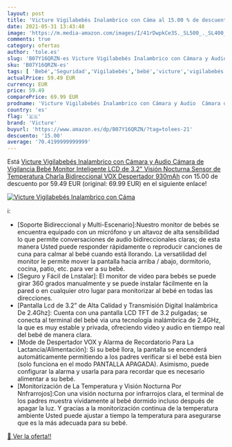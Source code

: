 ```yaml
---
layout: post
title: 'Victure Vigilabebés Inalambrico con Cáma al 15.00 % de descuento'
date: 2021-05-31 13:43:48
image: 'https://m.media-amazon.com/images/I/41rDwpkCe3S._SL500_._SL400_.jpg'
comments: true
category: ofertas
author: 'tole.es'
slug: 'B07Y16QRZN-es Victure Vigilabebés Inalambrico con Cámara y Audio Cámara...'
sku: 'B07Y16QRZN-es'
tags: [ 'Bebé','Seguridad','Vigilabebés','bebé','victure','vigilabebés', ]
actualPrice: 59.49 EUR
currency: EUR
price: 59.49
comparePrice: 69.99 EUR
prodname: 'Victure Vigilabebés Inalambrico con Cámara y Audio  Cámara de Vigilancia  Bebé Monitor Inteligente LCD de 3.2" Visión Nocturna Sensor de Temperatura  Charla Bidireccional  VOX  Despertador  930mAh'
country: 'es'
flag: '🇪🇸'
brand: 'Victure'
buyurl: 'https://www.amazon.es/dp/B07Y16QRZN/?tag=tolees-21'
descuento: '15.00'
average: '70.4199999999999'
---
```


Está [Victure Vigilabebés Inalambrico con Cámara y Audio  Cámara de Vigilancia  Bebé Monitor Inteligente LCD de 3.2" Visión Nocturna Sensor de Temperatura  Charla Bidireccional  VOX  Despertador  930mAh](https://www.amazon.es/dp/B07Y16QRZN/?tag=tolees-21) con 15.00 de descuento por 59.49 EUR (original: 69.99 EUR) en el siguiente enlace!

[![Victure Vigilabebés Inalambrico con Cáma](https://m.media-amazon.com/images/I/41rDwpkCe3S._SL500_._SL400_.jpg)](https://www.amazon.es/dp/B07Y16QRZN/?tag=tolees-21)

ℹ️:

- [Soporte Bidireccional y Multi-Escenario]:Nuestro monitor de bebés se encuentra equipado con un micrófono y un altavoz de alta sensibilidad lo que permite conversaciones de audio bidireccionales claras; de esta manera Usted puede responder rápidamente o reproducir canciones de cuna para calmar al bebé cuando está llorando. La versatilidad del monitor le permite mover la pantalla hacia arriba / abajo, dormitorio, cocina, patio, etc. para ver a su bebé.
- [Seguro y Fácil de Lnstalar]: El monitor de video para bebés se puede girar 360 grados manualmente y se puede instalar fácilmente en la pared o en cualquier otro lugar para monitorizar al bebé en todas las direcciones.
- [Pantalla Lcd de 3.2" de Alta Calidad y Transmisión Digital Inalámbrica De 2.4Ghz]: Cuenta con una pantalla LCD TFT de 3.2 pulgadas; se conecta al terminal del bebé via una tecnología inalámbrica de 2.4GHz, la que es muy estable y privada, ofreciendo video y audio en tiempo real del bebé de manera clara.
- [Mode de Despertador VOX y Alarma de Recordatorio Para La Lactancia/Alimentación]: Si su bebé llora, la pantalla se encenderá automáticamente permitiendo a los padres verificar si el bebé está bien (solo funciona en el modo PANTALLA APAGADA). Asimismo, puede configurar la alarma y usarla para para recordar que es necesario alimentar a su bebé.
- [Monitorización de La Temperatura y Visión Nocturna Por Nnfrarrojos]:Con una visión nocturna por infrarrojos clara, el terminal de los padres muestra vívidamente al bebé dormido incluso después de apagar la luz. Y gracias a la monitorización continua de la temperatura ambiente Usted puede ajustar a tiempo la temperatura para asegurarse que es la más adecuada para su bebé.

[🛒 Ver la oferta!!](https://www.amazon.es/dp/B07Y16QRZN/?tag=tolees-21)

